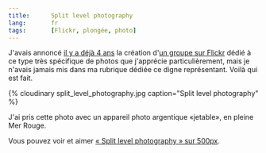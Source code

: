 ```yaml
---
title:      Split level photography
lang:       fr
tags:       [Flickr, plongée, photo]
---
```


J'avais annoncé [il y a déjà 4 ans](/2005/12/groupe-flickr-a-remplir-halfway-between-air-and-water.html) la création d'[un groupe sur Flickr](http://www.flickr.com/groups/halfway_air_water/) dédié à ce type très spécifique de photos que j'apprécie particulièrement, mais je n'avais jamais mis dans ma rubrique dédiée ce digne représentant. Voilà qui est fait.

{% cloudinary split_level_photography.jpg caption="Split level photography" %}

J'ai pris cette photo avec un appareil photo argentique «jetable», en pleine Mer Rouge.

Vous pouvez voir et aimer [« Split level photography » sur 500px](http://500px.com/photo/1116038).
